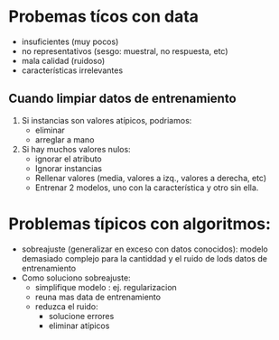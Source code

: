 # Probemas tícos con data
- insuficientes (muy pocos)
- no representativos (sesgo: muestral, no respuesta, etc)
- mala calidad (ruidoso)
- características irrelevantes

## Cuando limpiar datos de entrenamiento
1. Si instancias son valores atípicos, podriamos:
    - eliminar
    - arreglar a mano
2. Si hay muchos valores nulos:
    - ignorar el atributo
    - Ignorar instancias
    - Rellenar valores (media, valores a izq., valores a derecha, etc)
    - Entrenar 2 modelos, uno con la característica y otro sin ella.

# Problemas típicos con algoritmos:
- sobreajuste (generalizar en exceso con datos conocidos): modelo demasiado complejo para la cantiddad y el ruido de lods datos de entrenamiento
- Como soluciono sobreajuste:
    - simplifique modelo : ej. regularizacion
    - reuna mas data de entrenamiento
    - reduzca el ruido:
        - solucione errores
        - eliminar atípicos     


  
